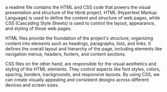 a readme file contains the HTML and CSS code that powers the visual presentation and structure of the hbnb project. HTML (Hypertext Markup Language) is used to define the content and structure of web pages, while CSS (Cascading Style Sheets) is used to control the layout, appearance, and styling of those web pages.

HTML files provide the foundation of the project's structure, organizing content into elements such as headings, paragraphs, lists, and links. It defines the overall layout and hierarchy of the page, including elements like navigation menus, headers, footers, and content sections.

CSS files on the other hand, are responsible for the visual aesthetics and styling of the HTML elements. They control aspects like font styles, colors, spacing, borders, backgrounds, and responsive layouts. By using CSS, we can create visually appealing and consistent designs across different devices and screen sizes.
